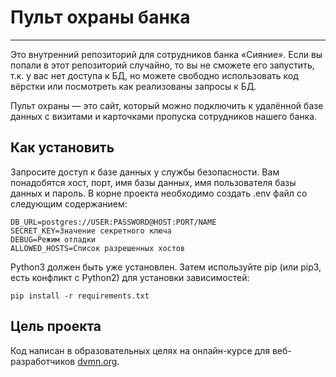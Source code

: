# Пульт охраны банка
***
Это внутренний репозиторий для сотрудников банка «Сияние». Если вы попали в этот репозиторий случайно, то вы не сможете его запустить, т.к. у вас нет доступа к БД, но можете свободно использовать код вёрстки или посмотреть как реализованы запросы к БД.

Пульт охраны — это сайт, который можно подключить к удалённой базе данных с визитами и карточками пропуска сотрудников нашего банка.

## Как установить

Запросите доступ к базе данных у службы безопасности.
Вам понадобятся хост, порт, имя базы данных, имя пользователя базы данных и пароль. В корне проекта необходимо создать
.env файл со следующим содержанием:

```
DB_URL=postgres://USER:PASSWORD@HOST:PORT/NAME
SECRET_KEY=Значение секретного ключа
DEBUG=Режим отладки
ALLOWED_HOSTS=Список разрешенных хостов
```

Python3 должен быть уже установлен. Затем используйте pip (или pip3, есть конфликт с Python2) для установки зависимостей:
```
pip install -r requirements.txt
```
## Цель проекта
Код написан в образовательных целях на онлайн-курсе для веб-разработчиков [dvmn.org](https://dvmn.org).
